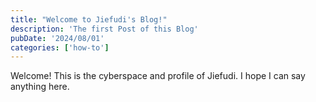 ```yaml
---
title: "Welcome to Jiefudi's Blog!"
description: 'The first Post of this Blog'
pubDate: '2024/08/01'
categories: ['how-to']
---
```


Welcome! This is the cyberspace and profile of Jiefudi.
I hope I can say anything here.
